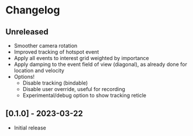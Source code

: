 # Changelog

## Unreleased

- Smoother camera rotation
- Improved tracking of hotspot event
- Apply all events to interest grid weighted by importance
- Apply damping to the event field of view (diagonal), as already done for location and velocity
- Options!
  - Disable tracking (bindable)
  - Disable user override, useful for recording
  - Experimental/debug option to show tracking reticle

## [0.1.0] - 2023-03-22

- Initial release

